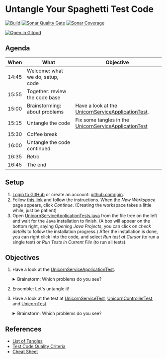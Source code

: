 # Untangle Your Spaghetti Test Code
[![Build](https://github.com/mkutz/untangle-your-spaghetti-test-code/actions/workflows/build.yml/badge.svg)](https://github.com/mkutz/untangle-your-spaghetti-test-code/actions/workflows/build.yml)
[![Sonar Quality Gate](https://img.shields.io/sonar/quality_gate/mkutz_untangle-your-spaghetti-test-code?server=https%3A%2F%2Fsonarcloud.io)](https://sonarcloud.io/dashboard?id=mkutz_untangle-your-spaghetti-test-code)
[![Sonar Coverage](https://img.shields.io/sonar/coverage/mkutz_untangle-your-spaghetti-test-code?server=http%3A%2F%2Fsonarcloud.io)](https://sonarcloud.io/dashboard?id=mkutz_untangle-your-spaghetti-test-code)

[![Open in Gitpod](https://gitpod.io/button/open-in-gitpod.svg)](https://gitpod.io/#https://github.com/mkutz/untangle-your-spaghetti-test-code)


## Agenda

| When  | What                             | Objective                                                |
|-------|----------------------------------|----------------------------------------------------------|
| 14:45 | Welcome: what we do, setup, code |                                                          |
| 15:55 | Together: review the code base   |                                                          |
| 15:00 | Brainstorming: about problems    | Have a look at the [UnicornServiceApplicationTest].      |
| 15:15 | Untangle the code                | Fix some tangles in the [UnicornServiceApplicationTest]  |
| 15:30 | Coffee break                     |                                                          |
| 16:00 | Untangle the code continued      |                                                          |
| 16:35 | Retro                            |                                                          |
| 16:45 | The end                          |                                                          |


## Setup

1. [Login to GitHub](https://github.com/login) or create an account: [github.com/join](https://github.com/join).
2. Follow [this link](https://gitpod.io/new/#https://github.com/mkutz/untangle-your-spaghetti-test-code) and follow the instructions. When the _New Workspace_ page appears, click _Continue_. (Creating the workspace takes a little while, just be patient)
3. Open [UnicornServiceApplicationTests.java](src/test/java/com/agiletestingdays/untangletestcode/unicornservice/UnicornServiceApplicationTests.java) from the file tree on the left and wait for the Java installation to finish. (A box will appear on the bottom right, saying _Opening Java Projects_, you can click on _check details_ to follow the installation progress.)
   After the installation is done, you can right click into the code, and select _Run test at Cursor_ (to run a single test) or _Run Tests in Current File_ (to run all tests).


## Objectives

1. Have a look at the [UnicornServiceApplicationTest].

   <details><summary>Brainstorm: Which problems do you see?</summary>

   - Do you understand **what's being tested**?

   - Is there a proper **arrange, act, assert structure** in the test cases?

   - Are the **names of test cases and variables** consistent?

     Does it help to understand implications of failures?

     Does it help to find the corresponding code?

   - Do you understand **how the test works technically**?

   - Do you see **where the test data is coming from**?

   - Which **code duplications** do you find?

     How would you reduce them?

   - Are the [Test Code Quality Criteria](TESTCODE_QUALITY_CRITERIA.md) applied?
   </details>

2. Ensemble: Let's untangle it!

3. Have a look at the test at [UnicornServiceTest], [UnicornControllerTest], and [UnicornTest].

   <details><summary>Brainstorm: Which problems do you see?</summary>

    - Which **layer of the testing pyramid** is this test on?

      Is the layer appropriate for the test cases?
      Can we move tests here?
     </details>


[UnicornServiceApplicationTest]: <src/test/java/com/agiletestingdays/untangletestcode/unicornservice/UnicornServiceApplicationTests.java>
[UnicornControllerTest]: <src/test/java/com/agiletestingdays/untangletestcode/unicornservice/unicorn/UnicornControllerTest.java>
[UnicornServiceTest]: <src/test/java/com/agiletestingdays/untangletestcode/unicornservice/unicorn/UnicornServiceTest.java>
[UnicornTest]: <src/test/java/com/agiletestingdays/untangletestcode/unicornservice/unicorn/UnicornTest.java>
[data.sql]: <src/test/resources/data.sql>

[Baeldung on Instancio]: <https://www.baeldung.com/java-test-data-instancio>
[Instancio]: <https://www.instancio.org/>

## References
- [List of Tangles](TANGLES.md)
- [Test Code Quality Criteria](TESTCODE_QUALITY_CRITERIA.md)
- [Cheat Sheet](cheat-sheet.pdf)
